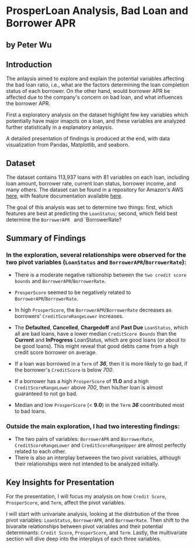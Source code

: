 # ProsperLoan Analysis, Bad Loan and Borrower APR 
## by Peter Wu

## Introduction

The anlaysis aimed to explore and explain the potential variables affecting the bad loan ratio, i.e., what are the factors determining the loan completion status of each borrower. On the other hand, would borrower APR be affected due to the company's concern on bad loan, and what influences the borrower APR.

First a exploratory analysis on the dataset highlight few key variables which potentially have major imapcts on a loan, and these variables are analyzed further statistically in a explanatory anlaysis.

A detailed presentation of findings is produced at the end, with data visualization from Pandas, Matplotlib, and seaborn.

## Dataset

The dataset contains 113,937 loans with 81 variables on each loan, 
including loan amount, borrower rate, current loan status, borrower income, and many others. 
The dataset can be found in a 
repository for Amazon's AWS [here]( https://s3.amazonaws.com/udacity-hosted-downloads/ud651/prosperLoanData.csv),
with feature documentation available [here](https://www.google.com/url?q=https://docs.google.com/spreadsheet/ccc?key%3D0AllIqIyvWZdadDd5NTlqZ1pBMHlsUjdrOTZHaVBuSlE%26usp%3Dsharing&sa=D&ust=1554484977407000).

The goal of this analysis was set to determine two things:  first, which features are best at predicting the `LoanStatus`; second, which field best determine the `BorrowerAPR `  and  `BorrowerRate?

## Summary of Findings

### In the exploration, several relationships were observed for the two pivot variables (`LoanStatus` and `BorrowerAPR`/`BorrowerRate`): 

 * There is a moderate negative raltionship between the `two credit score bounds` and  `BorrowerAPR`/`BorrowerRate`.
 
 * `ProsperScore` seemed to be negatively related to `BorrowerAPR`/`BorrowerRate`.
 
 * In high `ProsperScore`, the `BorrowerAPR`/`BorrowerRate` decreases as borrowers' `CreditScoreRangeLower` increases.
 
 * The **Defaulted**, **Cancelled**, **Chargedoff** and **Past Due**  `LoanStatus`, which all are bad loans, have a lower median `CreditScore Bounds` than the **Current** and **InProgress** LoanStatus, which are good loans (or about to be good loans). This might reveal that good debts came from a high credit score borrower on average.
 
 * If a loan was borrowed in a `Term` of ***36***, then it is more likely to go bad, if the borrower's `CreditScore` is below *700*.
 
 * If a borrower has a high `ProsperScore` of **11.0** and a high `CreditScoreRangeLower` above *700*, then his/her loan is almost guaranteed to not go bad.
 
 * Median and low `ProsperScore` (< **9.0**) in the `Term` ***36*** coontributed most to bad loans.
 
 ### Outside the main exploration, I had two interesting findings:
 
  * The two pairs of variables: `BorrowerAPR` and `BorrowerRate`, `CreditScoreRangeLower` and `CreditScoreRangeUpper` are almost perfectly related to each other. 
  *  There is also an interplay betweeen the two pivot variables,  although their relationships were not intended to be analyzed initially. 

## Key Insights for Presentation

For the presentation, I will focus my analysis on how `Credit Score`, `ProsperScore`, and  `Term`,  affect the pivot variables.

I will start with univariate analysis, looking at the distrbution of the three pivot variables: `LoanStatus`, `BorrowerAPR`, and `BorrowerRate`. Then shift to the bivaraite relationships between pivot variables and their potential determinants: `Credit Score`, `ProsperScore`, and  `Term`. Lastly, the multivariate section will dive deep into the interplays of each three variables. 
